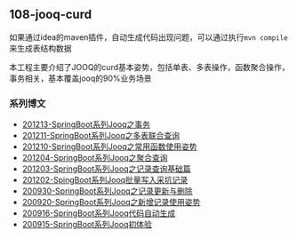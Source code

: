 ## 108-jooq-curd

如果通过idea的maven插件，自动生成代码出现问题，可以通过执行`mvn compile`来生成表结构数据

本工程主要介绍了JOOQ的curd基本姿势，包括单表、多表操作，函数聚合操作，事务相关，基本覆盖jooq的90%业务场景

### 系列博文

- [201213-SpringBoot系列Jooq之事务](https://spring.hhui.top/spring-blog/2020/12/13/201213-SpringBoot%E7%B3%BB%E5%88%97Jooq%E4%B9%8B%E4%BA%8B%E5%8A%A1/)
- [201211-SpringBoot系列Jooq之多表联合查询](https://spring.hhui.top/spring-blog/2020/12/11/201211-SpringBoot%E7%B3%BB%E5%88%97Jooq%E4%B9%8B%E5%A4%9A%E8%A1%A8%E8%81%94%E5%90%88%E6%9F%A5%E8%AF%A2/)
- [201210-SpringBoot系列Jooq之常用函数使用姿势](https://spring.hhui.top/spring-blog/2020/12/10/201210-SpringBoot%E7%B3%BB%E5%88%97Jooq%E4%B9%8B%E5%B8%B8%E7%94%A8%E5%87%BD%E6%95%B0%E4%BD%BF%E7%94%A8%E5%A7%BF%E5%8A%BF/)
- [201204-SpringBoot系列Jooq之聚合查询](https://spring.hhui.top/spring-blog/2020/12/05/201204-SpringBoot%E7%B3%BB%E5%88%97Jooq%E4%B9%8B%E8%81%9A%E5%90%88%E6%9F%A5%E8%AF%A2/)
- [201203-SpringBoot系列Jooq之记录查询基础篇](https://spring.hhui.top/spring-blog/2020/12/03/201203-SpringBoot%E7%B3%BB%E5%88%97Jooq%E4%B9%8B%E8%AE%B0%E5%BD%95%E6%9F%A5%E8%AF%A2%E5%9F%BA%E7%A1%80%E7%AF%87/)
- [201202-SpingBoot系列Jooq批量写入采坑记录](https://spring.hhui.top/spring-blog/2020/12/02/201202-SpingBoot%E7%B3%BB%E5%88%97Jooq%E6%89%B9%E9%87%8F%E5%86%99%E5%85%A5%E9%87%87%E5%9D%91%E8%AE%B0%E5%BD%95/)
- [200930-SpringBoot系列Jooq之记录更新与删除](https://spring.hhui.top/spring-blog/2020/09/30/200930-SpringBoot%E7%B3%BB%E5%88%97Jooq%E4%B9%8B%E8%AE%B0%E5%BD%95%E6%9B%B4%E6%96%B0%E4%B8%8E%E5%88%A0%E9%99%A4/)
- [200920-SpringBoot系列Jooq之新增记录使用姿势](http://spring.hhui.top/spring-blog/2020/09/20/200920-SpringBoot%E7%B3%BB%E5%88%97Jooq%E4%B9%8B%E6%96%B0%E5%A2%9E%E8%AE%B0%E5%BD%95%E4%BD%BF%E7%94%A8%E5%A7%BF%E5%8A%BF/)
- [200916-SpringBoot系列Jooq代码自动生成](http://spring.hhui.top/spring-blog/2020/09/16/200916-SpringBoot%E7%B3%BB%E5%88%97Jooq%E4%BB%A3%E7%A0%81%E8%87%AA%E5%8A%A8%E7%94%9F%E6%88%90/)
- [200915-SpringBoot系列Jooq初体验](http://spring.hhui.top/spring-blog/2020/09/15/200915-SpringBoot%E7%B3%BB%E5%88%97Jooq%E5%88%9D%E4%BD%93%E9%AA%8C/)
